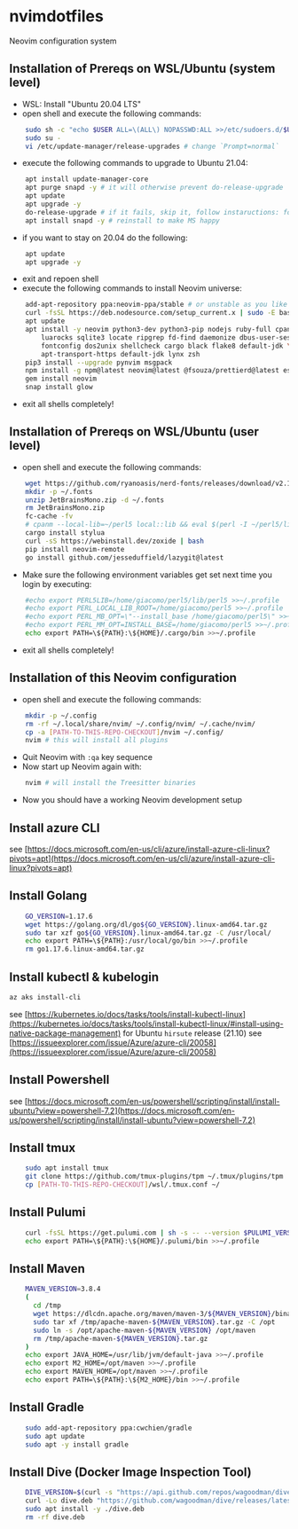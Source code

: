 # nvimdotfiles

Neovim configuration system

## Installation of Prereqs on WSL/Ubuntu (system level)

- WSL: Install "Ubuntu 20.04 LTS"
- open shell and execute the following commands:

```bash
    sudo sh -c "echo $USER ALL=\(ALL\) NOPASSWD:ALL >>/etc/sudoers.d/$USER" # to allow using 'sudo' without a password
    sudo su -
    vi /etc/update-manager/release-upgrades # change `Prompt=normal`
```

- execute the following commands to upgrade to Ubuntu 21.04:

```bash
    apt install update-manager-core
    apt purge snapd -y # it will otherwise prevent do-release-upgrade
    apt update
    apt upgrade -y
    do-release-upgrade # if it fails, skip it, follow instaructions: for Mail config chose "No configuration"
    apt install snapd -y # reinstall to make MS happy
```

- if you want to stay on 20.04 do the following:

```bash
    apt update
    apt upgrade -y
```

- exit and repoen shell
- execute the following commands to install Neovim universe:

```bash
    add-apt-repository ppa:neovim-ppa/stable # or unstable as you like
    curl -fsSL https://deb.nodesource.com/setup_current.x | sudo -E bash -
    apt update
    apt install -y neovim python3-dev python3-pip nodejs ruby-full cpanminus \
        luarocks sqlite3 locate ripgrep fd-find daemonize dbus-user-session \
        fontconfig dos2unix shellcheck cargo black flake8 default-jdk \
        apt-transport-https default-jdk lynx zsh
    pip3 install --upgrade pynvim msgpack
    npm install -g npm@latest neovim@latest @fsouza/prettierd@latest eslint_d@latest
    gem install neovim
    snap install glow
```

- exit all shells completely!

## Installation of Prereqs on WSL/Ubuntu (user level)

- open shell and execute the following commands:

```bash
    wget https://github.com/ryanoasis/nerd-fonts/releases/download/v2.1.0/JetBrainsMono.zip
    mkdir -p ~/.fonts
    unzip JetBrainsMono.zip -d ~/.fonts
    rm JetBrainsMono.zip
    fc-cache -fv
    # cpanm --local-lib=~/perl5 local::lib && eval $(perl -I ~/perl5/lib/perl5 -Mlocal::lib)
    cargo install stylua
    curl -sS https://webinstall.dev/zoxide | bash
    pip install neovim-remote
    go install github.com/jesseduffield/lazygit@latest
```

- Make sure the following environment variables get set next time you login by executing:

```bash
    #echo export PERL5LIB=/home/giacomo/perl5/lib/perl5 >>~/.profile
    #echo export PERL_LOCAL_LIB_ROOT=/home/giacomo/perl5 >>~/.profile
    #echo export PERL_MB_OPT=\"--install_base /home/giacomo/perl5\" >>~/.profile
    #echo export PERL_MM_OPT=INSTALL_BASE=/home/giacomo/perl5 >>~/.profile
    echo export PATH=\${PATH}:\${HOME}/.cargo/bin >>~/.profile
```

- exit all shells completely!

## Installation of this Neovim configuration

- open shell and execute the following commands:

```bash
    mkdir -p ~/.config
    rm -rf ~/.local/share/nvim/ ~/.config/nvim/ ~/.cache/nvim/
    cp -a [PATH-TO-THIS-REPO-CHECKOUT]/nvim ~/.config/
    nvim # this will install all plugins
```

- Quit Neovim with `:qa` key sequence
- Now start up Neovim again with:

```bash
    nvim # will install the Treesitter binaries
```

- Now you should have a working Neovim development setup

## Install azure CLI

see [https://docs.microsoft.com/en-us/cli/azure/install-azure-cli-linux?pivots=apt](https://docs.microsoft.com/en-us/cli/azure/install-azure-cli-linux?pivots=apt)

## Install Golang

```bash
    GO_VERSION=1.17.6
    wget https://golang.org/dl/go${GO_VERSION}.linux-amd64.tar.gz
    sudo tar xzf go${GO_VERSION}.linux-amd64.tar.gz -C /usr/local/
    echo export PATH=\${PATH}:/usr/local/go/bin >>~/.profile
    rm go1.17.6.linux-amd64.tar.gz
```

## Install kubectl & kubelogin

```bash
az aks install-cli
```

see [https://kubernetes.io/docs/tasks/tools/install-kubectl-linux](https://kubernetes.io/docs/tasks/tools/install-kubectl-linux/#install-using-native-package-management)
for Ubuntu `hirsute` release (21.10) see [https://issueexplorer.com/issue/Azure/azure-cli/20058](https://issueexplorer.com/issue/Azure/azure-cli/20058)

## Install Powershell

see [https://docs.microsoft.com/en-us/powershell/scripting/install/install-ubuntu?view=powershell-7.2](https://docs.microsoft.com/en-us/powershell/scripting/install/install-ubuntu?view=powershell-7.2)

## Install tmux

```bash
    sudo apt install tmux
    git clone https://github.com/tmux-plugins/tpm ~/.tmux/plugins/tpm
    cp [PATH-TO-THIS-REPO-CHECKOUT]/wsl/.tmux.conf ~/
```

## Install Pulumi

```bash
    curl -fsSL https://get.pulumi.com | sh -s -- --version $PULUMI_VERSION
    echo export PATH=\${PATH}:\${HOME}/.pulumi/bin >>~/.profile
```

## Install Maven

```bash
    MAVEN_VERSION=3.8.4
    (
      cd /tmp
      wget https://dlcdn.apache.org/maven/maven-3/${MAVEN_VERSION}/binaries/apache-maven-${MAVEN_VERSION}-bin.tar.gz
      sudo tar xf /tmp/apache-maven-${MAVEN_VERSION}.tar.gz -C /opt
      sudo ln -s /opt/apache-maven-${MAVEN_VERSION} /opt/maven
      rm /tmp/apache-maven-${MAVEN_VERSION}.tar.gz
    )
    echo export JAVA_HOME=/usr/lib/jvm/default-java >>~/.profile
    echo export M2_HOME=/opt/maven >>~/.profile
    echo export MAVEN_HOME=/opt/maven >>~/.profile
    echo export PATH=\${PATH}:\${M2_HOME}/bin >>~/.profile
```

## Install Gradle

```bash
    sudo add-apt-repository ppa:cwchien/gradle
    sudo apt update
    sudo apt -y install gradle
```

## Install Dive (Docker Image Inspection Tool)

```bash
    DIVE_VERSION=$(curl -s "https://api.github.com/repos/wagoodman/dive/releases/latest" | grep -Po '"tag_name": "v\K[0-9.]+')
    curl -Lo dive.deb "https://github.com/wagoodman/dive/releases/latest/download/dive_${DIVE_VERSION}_linux_amd64.deb"
    sudo apt install -y ./dive.deb
    rm -rf dive.deb
```

